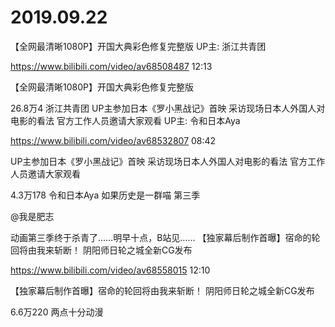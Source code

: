 # 2019.09.22

 【全网最清晰1080P】开国大典彩色修复完整版 UP主: 浙江共青团

https://www.bilibili.com/video/av68508487
12:13

【全网最清晰1080P】开国大典彩色修复完整版

26.8万4
浙江共青团
UP主参加日本《罗小黑战记》首映 采访现场日本人外国人对电影的看法 官方工作人员邀请大家观看 UP主: 令和日本Aya

https://www.bilibili.com/video/av68532807
08:42

UP主参加日本《罗小黑战记》首映 采访现场日本人外国人对电影的看法 官方工作人员邀请大家观看

4.3万178
令和日本Aya
如果历史是一群喵 第三季

@我是肥志

动画第三季终于杀青了……明早十点，B站见……
【独家幕后制作首曝】宿命的轮回将由我来斩断！ 阴阳师日轮之城全新CG发布

https://www.bilibili.com/video/av68558015
12:10

【独家幕后制作首曝】宿命的轮回将由我来斩断！ 阴阳师日轮之城全新CG发布

6.6万220
两点十分动漫
 